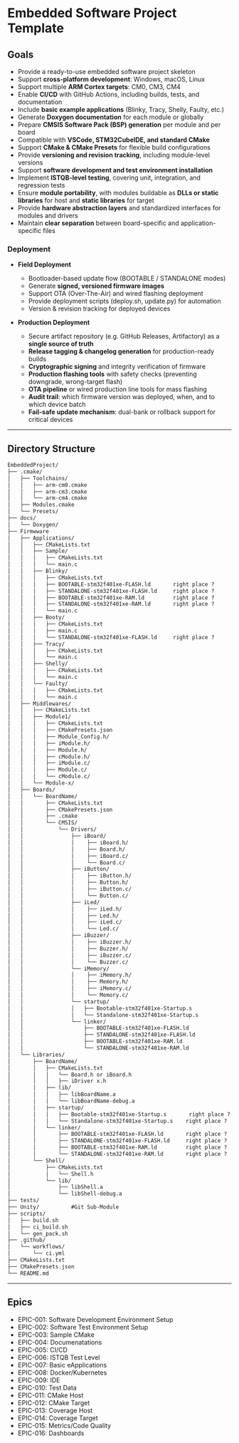 # Embedded Software Project Template


## Goals

- Provide a ready-to-use embedded software project skeleton
- Support **cross-platform development**: Windows, macOS, Linux
- Support multiple **ARM Cortex targets**: CM0, CM3, CM4
- Enable **CI/CD** with GitHub Actions, including builds, tests, and documentation
- Include **basic example applications** (Blinky, Tracy, Shelly, Faulty, etc.)
- Generate **Doxygen documentation** for each module or globally
- Prepare **CMSIS Software Pack (BSP) generation** per module and per board
- Compatible with **VSCode, STM32CubeIDE, and standard CMake**
- Support **CMake & CMake Presets** for flexible build configurations
- Provide **versioning and revision tracking**, including module-level versions
- Support **software development and test environment installation**
- Implement **ISTQB-level testing**, covering unit, integration, and regression tests
- Ensure **module portability**, with modules buildable as **DLLs or static libraries** for host and **static libraries** for target
- Provide **hardware abstraction layers** and standardized interfaces for modules and drivers
- Maintain **clear separation** between board-specific and application-specific files

### Deployment
- **Field Deployment**
  - Bootloader-based update flow (BOOTABLE / STANDALONE modes)
  - Generate **signed, versioned firmware images**  
  - Support OTA (Over-The-Air) and wired flashing deployment
  - Provide deployment scripts (deploy.sh, update.py) for automation 
  - Version & revision tracking for deployed devices  

- **Production Deployment**
  - Secure artifact repository (e.g. GitHub Releases, Artifactory) as a **single source of truth**
  - **Release tagging & changelog generation** for production-ready builds
  - **Cryptographic signing** and integrity verification of firmware
  - **Production flashing tools** with safety checks (preventing downgrade, wrong-target flash)
  - **OTA pipeline** or wired production line tools for mass flashing
  - **Audit trail**: which firmware version was deployed, when, and to which device batch
  - **Fail-safe update mechanism**: dual-bank or rollback support for critical devices
---

## Directory Structure

```txt
EmbeddedProject/
├── .cmake/
│   ├── Toolchains/
│   │   ├── arm-cm0.cmake
│   │   ├── arm-cm3.cmake
│   │   └── arm-cm4.cmake
│   ├── Modules.cmake
│   └── Presets/
├── docs/
│   └── Doxygen/
├── Firmwware
│   ├── Applications/
│   │   ├── CMakeLists.txt
│   │   ├── Sample/
│   │   │   ├── CMakeLists.txt
│   │   │   └── main.c
│   │   ├── Blinky/
│   │   │   ├── CMakeLists.txt
│   │   │   ├── BOOTABLE-stm32f401xe-FLASH.ld       right place ?
│   │   │   ├── STANDALONE-stm32f401xe-FLASH.ld     right place ?
│   │   │   ├── BOOTABLE-stm32f401xe-RAM.ld         right place ?
│   │   │   ├── STANDALONE-stm32f401xe-RAM.ld       right place ?    
│   │   │   └── main.c
│   │   ├── Booty/
│   │   │   ├── CMakeLists.txt
│   │   │   ├── main.c
│   │   │   └── STANDALONE-stm32f401xe-FLASH.ld     right place ?
│   │   ├── Tracy/
│   │   │   ├── CMakeLists.txt
│   │   │   └── main.c
│   │   ├── Shelly/
│   │   │   ├── CMakeLists.txt
│   │   │   └── main.c
│   │   └── Faulty/
│   │   │   ├── CMakeLists.txt
│   │   │   └── main.c
│   ├── Middlewares/
│   │   ├── CMakeLists.txt
│   │   ├── Module1/
│   │   │   ├── CMakeLists.txt
│   │   │   ├── CMakePresets.json
│   │   │   ├── Module_Config.h/
│   │   │   ├── iModule.h/
│   │   │   ├── Module.h/
│   │   │   ├── cModule.h/
│   │   │   ├── iModule.c/
│   │   │   ├── Module.c/
│   │   │   └── cModule.c/
│   │   └── Module-x/
│   ├── Boards/
│   │   └── BoardName/
│   │       ├── CMakeLists.txt
│   │       ├── CMakePresets.json
│   │       ├── .cmake
│   │       └── CMSIS/
│   │           └── Drivers/
│   │               ├── iBoard/
│   │               │    ├── iBoard.h/
│   │               │    ├── Board.h/
│   │               │    ├── iBoard.c/
│   │               │    └── Board.c/
│   │               ├── iButton/
│   │               │    ├── iButton.h/
│   │               │    ├── Button.h/
│   │               │    ├── iButton.c/
│   │               │    └── Button.c/
│   │               ├── iLed/
│   │               │    ├── iLed.h/
│   │               │    ├── Led.h/
│   │               │    ├── iLed.c/
│   │               │    └── Led.c/
│   │               ├── iBuzzer/
│   │               │    ├── iBuzzer.h/
│   │               │    ├── Buzzer.h/
│   │               │    ├── iBuzzer.c/
│   │               │    └── Buzzer.c/
│   │               └── iMemory/
│   │               │    ├── iMemory.h/
│   │               │    ├── Memory.h/
│   │               │    ├── iMemory.c/
│   │               │    └── Memory.c/
│   │               └── startup/
│   │               │   ├── Bootable-stm32f401xe-Startup.s
│   │               │   └── Standalone-stm32f401xe-Startup.s
│   │               └── linker/
│   │                   ├── BOOTABLE-stm32f401xe-FLASH.ld
│   │                   ├── STANDALONE-stm32f401xe-FLASH.ld
│   │                   ├── BOOTABLE-stm32f401xe-RAM.ld
│   │                   └── STANDALONE-stm32f401xe-RAM.ld 
│   └── Libraries/
│       ├── BoardName/
│       │   ├── CMakeLists.txt
│       │   │   └── Board.h or iBoard.h
│       │   │   ├── iDriver x.h
│       │   ├── lib/
│       │   │   ├── libBoardName.a
│       │   │   └── libBoardName-debug.a
│       │   ├── startup/
│       │   │   ├── Bootable-stm32f401xe-Startup.s       right place ?
│       │   │   └── Standalone-stm32f401xe-Startup.s    right place ?
│       │   └── linker/
│       │       ├── BOOTABLE-stm32f401xe-FLASH.ld       right place ?
│       │       ├── STANDALONE-stm32f401xe-FLASH.ld     right place ?
│       │       ├── BOOTABLE-stm32f401xe-RAM.ld         right place ?
│       │       └── STANDALONE-stm32f401xe-RAM.ld       right place ?   
│       └── Shell/
│           ├── CMakeLists.txt
│           │   └── Shell.h
│           └── lib/
│               ├── libShell.a
│               └── libShell-debug.a
├── tests/
├── Unity/          #Git Sub-Module
├── scripts/
│   ├── build.sh
│   ├── ci_build.sh
│   └── gen_pack.sh
├── .github/
│   └── workflows/
│       └── ci.yml
├── CMakeLists.txt
├── CMakePresets.json
└── README.md
```

---

## Epics

* EPIC-001: Software Development Environment Setup
* EPIC-002: Software Test Environment Setup
* EPIC-003: Sample CMake
* EPIC-004: Documenatations
* EPIC-005: CI/CD
* EPIC-006: ISTQB Test Level
* EPIC-007: Basic eApplications
* EPIC-008: Docker/Kubernetes
* EPIC-009: IDE
* EPIC-010: Test Data
* EPIC-011: CMake Host
* EPIC-012: CMake Target
* EPIC-013: Coverage Host
* EPIC-014: Coverage Target
* EPIC-015: Metrics/Code Quality
* EPIC-016: Dashboards